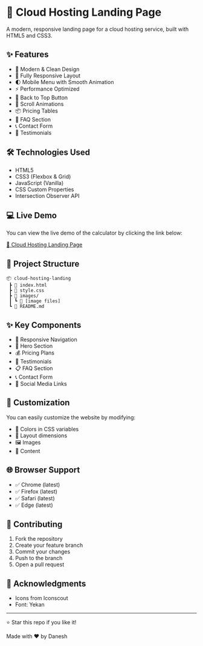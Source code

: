 # 🚀 Cloud Hosting Landing Page

A modern, responsive landing page for a cloud hosting service, built with HTML5 and CSS3.

## ✨ Features

- 🎨 Modern & Clean Design
- 📱 Fully Responsive Layout
- 🌓 Mobile Menu with Smooth Animation
- ⚡ Performance Optimized
- 🔼 Back to Top Button
- 💫 Scroll Animations
- 📦 Pricing Tables
- 💭 FAQ Section
- 📞 Contact Form
- 👥 Testimonials

## 🛠️ Technologies Used

- HTML5
- CSS3 (Flexbox & Grid)
- JavaScript (Vanilla)
- CSS Custom Properties
- Intersection Observer API

## 💻 Live Demo

You can view the live demo of the calculator by clicking the link below:

<a href="https://daneshcode.github.io/cloud-hosting-landing" target="_blank">🔗 Cloud Hosting Landing Page</a>

## 📂 Project Structure

```
📦 cloud-hosting-landing
 ┣ 📜 index.html
 ┣ 📜 style.css
 ┣ 📂 images/
 ┃ ┗ 📜 [image files]
 ┗ 📜 README.md
```

## ✨ Key Components

- 📱 Responsive Navigation
- 🎯 Hero Section
- 💰 Pricing Plans
- 🤝 Testimonials
- 📋 FAQ Section
- 📞 Contact Form
- 🔗 Social Media Links

## 🎨 Customization

You can easily customize the website by modifying:

- 🎨 Colors in CSS variables
- 📐 Layout dimensions
- 🖼️ Images
- 📝 Content

## 🌐 Browser Support

- ✅ Chrome (latest)
- ✅ Firefox (latest)
- ✅ Safari (latest)
- ✅ Edge (latest)

## 🤝 Contributing

1. Fork the repository
2. Create your feature branch
3. Commit your changes
4. Push to the branch
5. Open a pull request

## 🙏 Acknowledgments

- Icons from Iconscout
- Font: Yekan

---

⭐ Star this repo if you like it!

Made with ❤️ by Danesh
